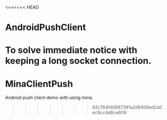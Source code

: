<<<<<<< HEAD
# AndroidPushClient
To solve immediate notice with keeping a long socket connection.
=======
# MinaClientPush
Android push client demo with using mina.
>>>>>>> 92c764fd0667381a2d6408ad2a0ec9cc4d6ce609
